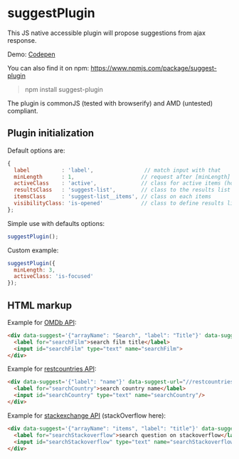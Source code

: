 # suggestPlugin
  This JS native accessible plugin will propose suggestions from ajax response.

  Demo: [Codepen](https://codepen.io/lordfpx/pen/zqRzjX)

  You can also find it on npm: https://www.npmjs.com/package/suggest-plugin

  > npm install suggest-plugin

  The plugin is commonJS (tested with browserify) and AMD (untested) compliant.


## Plugin initialization

  Default options are:

  ```javascript
  {
    label          : 'label',                // match input with that
    minLength      : 1,                     // request after [minLength] characters
    activeClass    : 'active',              // class for active items (hover+active)
    resultsClass   : 'suggest-list',        // class to the results list element
    itemsClass     : 'suggest-list__items', // class on each items
    visibilityClass: 'is-opened'            // class to define results list visibility
  };
  ```


  Simple use with defaults options:

  ```javascript
  suggestPlugin();
  ```


  Custom example:

  ```javascript
  suggestPlugin({
    minLength: 3,
    activeClass: 'is-focused'
  });
  ```


## HTML markup

  Example for [OMDb API](http://omdbapi.com/):

  ```html
  <div data-suggest='{"arrayName": "Search", "label": "Title"}' data-suggest-url="//www.omdbapi.com/?s=">
    <label for="searchFilm">search film title</label>
    <input id="searchFilm" type="text" name="searchFilm">
  </div>
  ```


  Example for [restcountries API](https://restcountries.eu/):

  ```html
  <div data-suggest='{"label": "name"}' data-suggest-url="//restcountries.eu/rest/v1/name/">
    <label for="searchCountry">search country name</label>
    <input id="searchCountry" type="text" name="searchCountry"/>
  </div>
  ```


  Example for [stackexchange API](https://api.stackexchange.com/) (stackOverflow here):

  ```html
  <div data-suggest='{"arrayName": "items", "label": "title"}' data-suggest-url="//api.stackexchange.com/2.0/search?site=stackoverflow.com&amp;tagged=javascript&amp;pagesize=10&amp;intitle=">
    <label for="searchStackoverflow">search question on stackoverflow</label>
    <input id="searchStackoverflow" type="text" name="searchStackoverflow"/>
  </div>
  ```